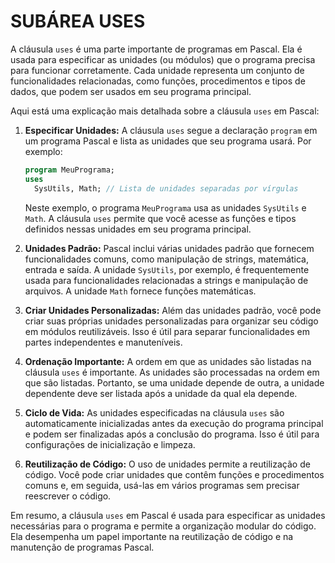 # SUBÁREA USES
A cláusula `uses` é uma parte importante de programas em Pascal. Ela é usada para especificar as unidades (ou módulos) que o programa precisa para funcionar corretamente. Cada unidade representa um conjunto de funcionalidades relacionadas, como funções, procedimentos e tipos de dados, que podem ser usados em seu programa principal.

Aqui está uma explicação mais detalhada sobre a cláusula `uses` em Pascal:

1. **Especificar Unidades:**
   A cláusula `uses` segue a declaração `program` em um programa Pascal e lista as unidades que seu programa usará. Por exemplo:

   ```pascal
   program MeuPrograma;
   uses
     SysUtils, Math; // Lista de unidades separadas por vírgulas
   ```

   Neste exemplo, o programa `MeuPrograma` usa as unidades `SysUtils` e `Math`. A cláusula `uses` permite que você acesse as funções e tipos definidos nessas unidades em seu programa principal.

2. **Unidades Padrão:**
   Pascal inclui várias unidades padrão que fornecem funcionalidades comuns, como manipulação de strings, matemática, entrada e saída. A unidade `SysUtils`, por exemplo, é frequentemente usada para funcionalidades relacionadas a strings e manipulação de arquivos. A unidade `Math` fornece funções matemáticas.

3. **Criar Unidades Personalizadas:**
   Além das unidades padrão, você pode criar suas próprias unidades personalizadas para organizar seu código em módulos reutilizáveis. Isso é útil para separar funcionalidades em partes independentes e manuteníveis.

4. **Ordenação Importante:**
   A ordem em que as unidades são listadas na cláusula `uses` é importante. As unidades são processadas na ordem em que são listadas. Portanto, se uma unidade depende de outra, a unidade dependente deve ser listada após a unidade da qual ela depende.

5. **Ciclo de Vida:**
   As unidades especificadas na cláusula `uses` são automaticamente inicializadas antes da execução do programa principal e podem ser finalizadas após a conclusão do programa. Isso é útil para configurações de inicialização e limpeza.

6. **Reutilização de Código:**
   O uso de unidades permite a reutilização de código. Você pode criar unidades que contêm funções e procedimentos comuns e, em seguida, usá-las em vários programas sem precisar reescrever o código.

Em resumo, a cláusula `uses` em Pascal é usada para especificar as unidades necessárias para o programa e permite a organização modular do código. Ela desempenha um papel importante na reutilização de código e na manutenção de programas Pascal.